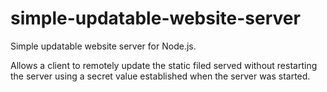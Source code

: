# simple-updatable-website-server
Simple updatable website server for Node.js.

Allows a client to remotely update the static filed served without restarting the server using a secret value established when the server was started.
